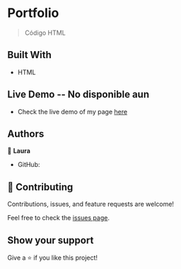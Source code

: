 # Portfolio

>Código HTML

## Built With

- HTML

## Live Demo -- No disponible aun

- Check the live demo of my page [here]()  

## Authors

👤 **Laura**

- GitHub: []()

## 🤝 Contributing

Contributions, issues, and feature requests are welcome!

Feel free to check the [issues page](../../issues/).

## Show your support

Give a ⭐️ if you like this project!
